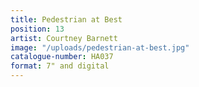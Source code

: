 ```yaml
---
title: Pedestrian at Best
position: 13
artist: Courtney Barnett
image: "/uploads/pedestrian-at-best.jpg"
catalogue-number: HA037
format: 7" and digital
---
```


